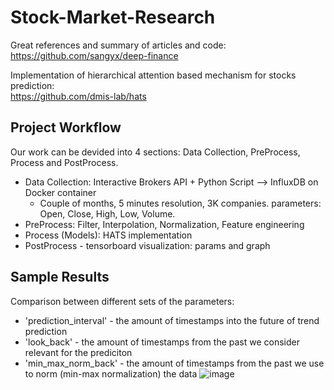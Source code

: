 # Stock-Market-Research

Great references and summary of articles and code: <br>
https://github.com/sangyx/deep-finance

Implementation of hierarchical attention based mechanism for stocks prediction: <br>
https://github.com/dmis-lab/hats 

## Project Workflow
Our work can be devided into 4 sections: Data Collection, PreProcess, Process and PostProcess.
* Data Collection: Interactive Brokers API + Python Script --> InfluxDB on Docker container 
  * Couple of months, 5 minutes resolution, 3K companies. parameters: Open, Close, High, Low, Volume.
* PreProcess: Filter, Interpolation, Normalization, Feature engineering 
* Process (Models): HATS implementation
* PostProcess - tensorboard visualization: params and graph

## Sample Results
Comparison between different sets of the parameters:  <br>
* 'prediction_interval' - the amount of timestamps into the future of trend prediction
* 'look_back' - the amount of timestamps from the past we consider relevant for the prediciton
* 'min_max_norm_back' - the amount of timestamps from the past we use to norm (min-max normalization) the data
![image](https://user-images.githubusercontent.com/55198967/114267689-d8ef2f80-9a05-11eb-917d-821c345269b8.png)
